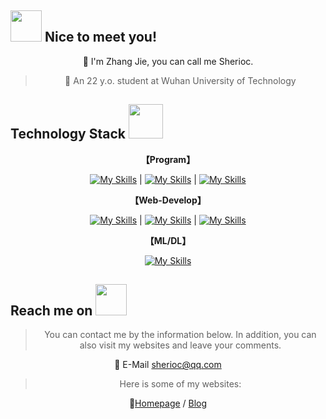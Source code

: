 <h2><img src="https://media.giphy.com/avatars/gonryon/xp3WLnBWBLoI/200h.gif" width="50"> Nice to meet you!</h2>
<div align="center">
💬 I'm Zhang Jie, you can call me Sherioc.

> 🎈 An 22 y.o. student at Wuhan University of Technology
</div>

<h2>Technology Stack <img src="https://media.giphy.com/media/WUlplcMpOCEmTGBtBW/giphy.gif" width="55"></h2>
  
<div align="center">
  
**【Program】**

[![My Skills](https://skillicons.dev/icons?i=java,js,py,cpp&perline=14)](https://skillicons.dev) | [![My Skills](https://skillicons.dev/icons?i=vscode,pycharm,idea&perline=14)](https://skillicons.dev) | [![My Skills](https://skillicons.dev/icons?i=github,linux&perline=14)](https://skillicons.dev)

**【Web-Develop】**

[![My Skills](https://skillicons.dev/icons?i=html,css,sass,vue,react,nodejs&perline=14&theme=dark)](https://skillicons.dev) | [![My Skills](https://skillicons.dev/icons?i=spring,flask,django,mysql,mongodb&perline=14&theme=dark)](https://skillicons.dev) | [![My Skills](https://skillicons.dev/icons?i=docker,electron,git&perline=14&theme=dark)](https://skillicons.dev)


**【ML/DL】**

[![My Skills](https://skillicons.dev/icons?i=sklearn,pytorch,tensorflow&perline=14&theme=dark)](https://skillicons.dev)
</div>


<h2>Reach me on <img src="https://media.giphy.com/media/mGcNjsfWAjY5AEZNw6/giphy.gif" width="50"></h2>

<div align="center">
  
> You can contact me by the information below. In addition, you can also visit my websites and leave your comments.

💌 E-Mail sherioc@qq.com
  
> Here is some of my websites:

📃[Homepage](https://www.cnblogs.com/sherioc) / [Blog](https://www.cnblogs.com/sherioc)
</div>
